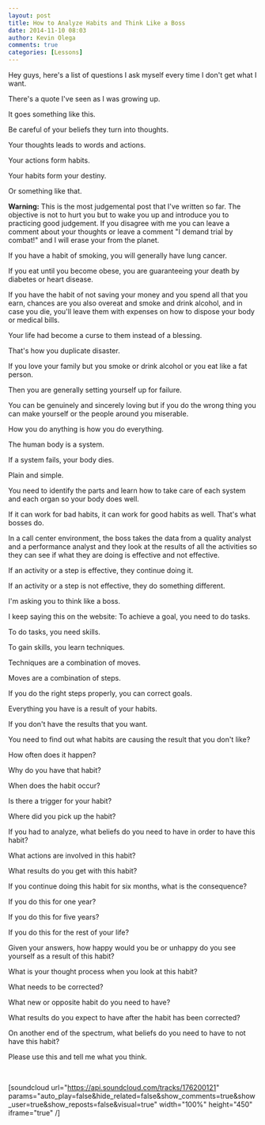 ```yaml
---
layout: post
title: How to Analyze Habits and Think Like a Boss
date: 2014-11-10 08:03
author: Kevin Olega
comments: true
categories: [Lessons]
---
```

Hey guys, here's a list of questions I ask myself every time I don't get what I want.

There's a quote I've seen as I was growing up. 

It goes something like this.

Be careful of your beliefs they turn into thoughts.

Your thoughts leads to words and actions.

Your actions form habits.

Your habits form your destiny.

Or something like that.

**Warning:** This is the most judgemental post that I've written so far. The objective is not to hurt you but to wake you up and introduce you to practicing good judgement. If you disagree with me you can leave a comment about your thoughts or leave a comment "I demand trial by combat!" and I will erase your from the planet.

If you have a habit of smoking, you will generally have lung cancer.

If you eat until you become obese, you are guaranteeing your death by diabetes or heart disease.

If you have the habit of not saving your money and you spend all that you earn, chances are you also overeat and smoke and drink alcohol, and in case you die, you'll leave them with expenses on how to dispose your body or medical bills. 

Your life had become a curse to them instead of a blessing.

That's how you duplicate disaster. 

If you love your family but you smoke or drink alcohol or you eat like a fat person. 

Then you are generally setting yourself up for failure.

You can be genuinely and sincerely loving but if you do the wrong thing you can make yourself or the people around you miserable.

How you do anything is how you do everything. 

The human body is a system. 

If a system fails, your body dies. 

Plain and simple. 

You need to identify the parts and learn how to take care of each system and each organ so your body does well.

If it can work for bad habits, it can work for good habits as well. That's what bosses do.

In a call center environment, the boss takes the data from a quality analyst and a performance analyst and they look at the results of all the activities so they can see if what they are doing is effective and not effective.

If an activity or a step is effective, they continue doing it.

If an activity or a step is not effective, they do something different.

I'm asking you to think like a boss.

I keep saying this on the website:
To achieve a goal, you need to do tasks.

To do tasks, you need skills.

To gain skills, you learn techniques.

Techniques are a combination of moves.

Moves are a combination of steps.

If you do the right steps properly, you can correct goals.

Everything you have is a result of your habits.

If you don't have the results that you want. 

You need to find out what habits are causing the result that you don't like?

How often does it happen?

Why do you have that habit?

When does the habit occur?

Is there a trigger for your habit?

Where did you pick up the habit?

If you had to analyze, what beliefs do you need to have in order to have this habit?

What actions are involved in this habit?

What results do you get with this habit?

If you continue doing this habit for six months, what is the consequence? 

If you do this for one year?

If you do this for five years?

If you do this for the rest of your life?

Given your answers, how happy would you be or unhappy do you see yourself as a result of this habit?

What is your thought process when you look at this habit?

What needs to be corrected?

What new or opposite habit do you need to have?

What results do you expect to have after the habit has been corrected?

On another end of the spectrum, what beliefs do you need to have to not have this habit?

Please use this and tell me what you think.

&nbsp;

[soundcloud url="https://api.soundcloud.com/tracks/176200121" params="auto_play=false&amp;hide_related=false&amp;show_comments=true&amp;show_user=true&amp;show_reposts=false&amp;visual=true" width="100%" height="450" iframe="true" /]

